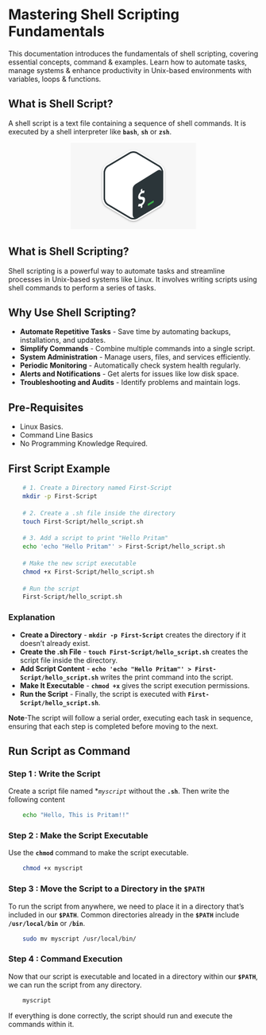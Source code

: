 # Mastering Shell Scripting Fundamentals
This documentation introduces the fundamentals of shell scripting, covering essential concepts, command & examples. Learn how to automate tasks, manage systems & enhance productivity in Unix-based environments with variables, loops & functions.
## What is Shell Script?
A shell script is a text file containing a sequence of shell commands. It is executed by a shell interpreter like **`bash`**, **`sh`** or **`zsh`**.
<div align="center">
    <img src="Diagrams/Shell-Script-Logo.png" alt="Project Logo" width=50%>
</div>

## What is Shell Scripting?
Shell scripting is a powerful way to automate tasks and streamline processes in Unix-based systems like Linux. It involves writing scripts using shell commands to perform a series of tasks.
## Why Use Shell Scripting?
- **Automate Repetitive Tasks** - Save time by automating backups, installations, and updates.
- **Simplify Commands** - Combine multiple commands into a single script.
- **System Administration** - Manage users, files, and services efficiently.
- **Periodic Monitoring** - Automatically check system health regularly.
- **Alerts and Notifications** - Get alerts for issues like low disk space.
- **Troubleshooting and Audits** - Identify problems and maintain logs.
## Pre-Requisites 
- Linux Basics.
- Command Line Basics
- No Programming Knowledge Required.
## First Script Example
```bash
    # 1. Create a Directory named First-Script
    mkdir -p First-Script

    # 2. Create a .sh file inside the directory
    touch First-Script/hello_script.sh

    # 3. Add a script to print "Hello Pritam"
    echo 'echo "Hello Pritam"' > First-Script/hello_script.sh

    # Make the new script executable
    chmod +x First-Script/hello_script.sh

    # Run the script
    First-Script/hello_script.sh
```
### Explanation
- **Create a Directory** - **`mkdir -p First-Script`** creates the directory if it doesn’t already exist.
- **Create the .sh File** -  **`touch First-Script/hello_script.sh`** creates the script file inside the directory.
- **Add Script Content** - **`echo 'echo "Hello Pritam"' > First-Script/hello_script.sh`** writes the print command into the script.
- **Make It Executable** - **`chmod +x`** gives the script execution permissions.
- **Run the Script** - Finally, the script is executed with **`First-Script/hello_script.sh`**.

**Note**-The script will follow a serial order, executing each task in sequence, ensuring that each step is completed before moving to the next.
## Run Script as Command
### Step 1 : Write the Script
Create a script file named **`myscript`* without the **`.sh`**. Then write the following content
```bash
    echo "Hello, This is Pritam!!"
```
### Step 2 : Make the Script Executable
Use the **`chmod`** command to make the script executable.
```bash
    chmod +x myscript
```
### Step 3 : Move the Script to a Directory in the `$PATH`
To run the script from anywhere, we need to place it in a directory that’s included in our **`$PATH`**. Common directories already in the **`$PATH`** include **`/usr/local/bin`** or **`/bin`**.
```bash
    sudo mv myscript /usr/local/bin/
```
### Step 4 : Command Execution
Now that our script is executable and located in a directory within our **`$PATH`**, we can run the script from any directory.
```bash
    myscript
```
If everything is done correctly, the script should run and execute the commands within it.